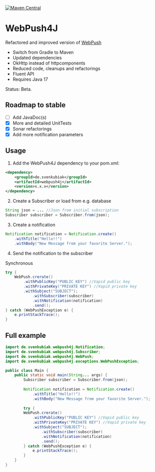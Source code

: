 [![Maven Central](https://maven-badges.herokuapp.com/maven-central/de.svenkubiak/webpush4j/badge.svg)](https://maven-badges.herokuapp.com/maven-central/de.svenkubiak/webpish4j)

WebPush4J
================

Refactored and improved version of [WebPush](https://github.com/web-push-libs/webpush-java)

- Switch from Gradle to Maven
- Updated dependencies
- OkHttp instead of httpcomponents
- Reduced code, cleanups and refactorings
- Fluent API
- Requires Java 17

Status: Beta.

Roadmap to stable
------------------
- [ ] Add JavaDoc(s)
- [x] More and detailed UnitTests
- [x] Sonar refactorings
- [x] Add more notification parameters

Usage
------------------

1. Add the WebPush4J dependency to your pom.xml:

```xml
<dependency>
    <groupId>de.svenkubiak</groupId>
    <artifactId>webpush4j</artifactId>
    <version>x.x.x</version>
</dependency>
```

2. Create a Subscriber or load from e.g. database

```java
String json = ... //Json from initial subscription
Subscriber subscriber = Subscriber.from(json);
```	

3. Create a notification

```java
Notification notification = Notification.create()
    .withTitle("Hello!!")
    .withBody("New Message from your favorite Server.");
```	

4. Send the notification to the subscriber

Synchronous

```java
try {
    WebPush.crerate()
		.withPublicKey("PUBLIC KEY") //Vapid public key
 		.withPrivateKey("PRIVATE KEY") //Vapid private key
  		.withSubject("SUBJECT");
        	.withSubscriber(subscriber)
        	.withNotification(notification)
        	.send();
} catch (WebPushException e) {
    e.printStackTrace();
}
```	


Full example
------------------

```java
import de.svenkubiak.webpush4j.Notification;
import de.svenkubiak.webpush4j.Subscriber;
import de.svenkubiak.webpush4j.WebPush;
import de.svenkubiak.webpush4j.exceptions.WebPushException;

public class Main {
    public static void main(String... args) {
        Subscriber subscriber = Subscriber.from(json);
                
        Notification notification = Notification.create()
            .withTitle("Hello!!")
            .withBody("New Message from your favorite Server.");
        
        try {
	    WebPush.crerate()
			.withPublicKey("PUBLIC KEY") //Vapid public key
	 		.withPrivateKey("PRIVATE KEY") //Vapid private key
	  		.withSubject("SUBJECT");
	        	.withSubscriber(subscriber)
	        	.withNotification(notification)
	        	.send();
        } catch (WebPushException e) {
            e.printStackTrace();
        }
    }
}

```	